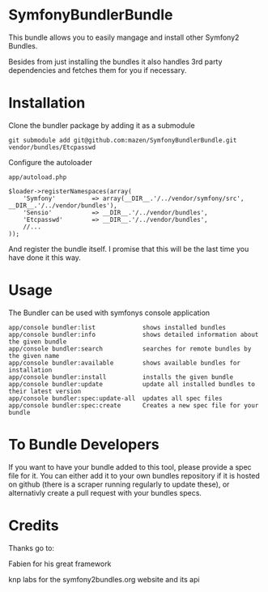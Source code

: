 SymfonyBundlerBundle
==========
This bundle allows you to easily mangage and install other Symfony2 Bundles.

Besides from just installing the bundles it also handles 3rd party dependencies and 
fetches them for you if necessary.

Installation
==========
Clone the bundler package by adding it as a submodule

    git submodule add git@github.com:mazen/SymfonyBundlerBundle.git vendor/bundles/Etcpasswd

Configure the autoloader

    app/autoload.php
    
    $loader->registerNamespaces(array(
        'Symfony'          => array(__DIR__.'/../vendor/symfony/src', __DIR__.'/../vendor/bundles'),
        'Sensio'           => __DIR__.'/../vendor/bundles',
        'Etcpasswd'        => __DIR__.'/../vendor/bundles',
        //...
    ));
 
And register the bundle itself. I promise that this will be the last time you have done 
it this way.

Usage
==========
The Bundler can be used with symfonys console application

    app/console bundler:list             shows installed bundles
    app/console bundler:info             shows detailed information about the given bundle
    app/console bundler:search           searches for remote bundles by the given name
    app/console bundler:available        shows available bundles for installation
    app/console bundler:install          installs the given bundle
    app/console bundler:update           update all installed bundles to their latest version
    app/console bundler:spec:update-all  updates all spec files
    app/console bundler:spec:create      Creates a new spec file for your bundle  
 
To Bundle Developers
==========
If you want to have your bundle added to this tool, please provide a spec file for it. 
You can either add it to your own bundles repository if it is hosted on github (there 
is a scraper running regularly to update these), or alternativly create a pull 
request with your bundles specs.
 
Credits
==========
Thanks go to:

Fabien for his great framework

knp labs for the symfony2bundles.org website and its api
